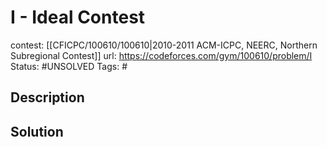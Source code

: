 # I - Ideal Contest

contest: [[CFICPC/100610/100610|2010-2011 ACM-ICPC, NEERC, Northern Subregional Contest]]
url: https://codeforces.com/gym/100610/problem/I
Status: #UNSOLVED
Tags: #

## Description

## Solution

